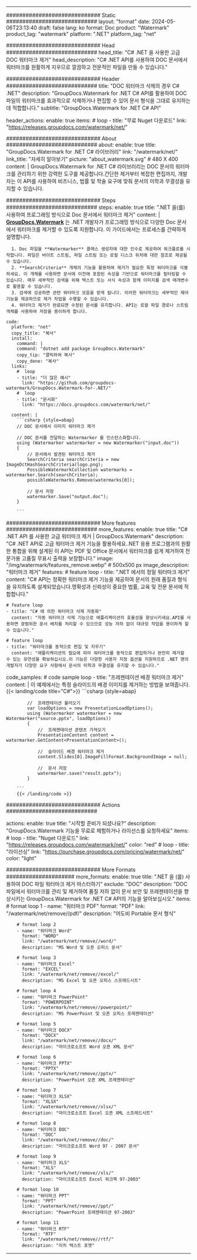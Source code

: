 
---
############################# Static ############################
layout: "format"
date:  2024-05-06T23:13:40
draft: false
lang: ko
format: Doc
product: "Watermark"
product_tag: "watermark"
platform: ".NET"
platform_tag: "net"

############################# Head ############################
head_title: "C# .NET 을 사용한 고급 DOC 워터마크 제거"
head_description: "C# .NET API를 사용하여 DOC 문서에서 워터마크를 원활하게 지우므로 깔끔하고 전문적인 파일을 만들 수 있습니다."

############################# Header ############################
title: "DOC 워터마크 삭제의 경우 C# .NET" 
description: "GroupDocs.Watermark for .NET C# API를 활용하여 DOC 파일의 워터마크를 효과적으로 삭제하거나 편집할 수 있어 문서 형식을 그대로 유지하는 데 적합합니다."
subtitle: "GroupDocs.Watermark for .NET C# API" 

header_actions:
  enable: true
  items:
    #  loop
    - title: "무료 Nuget 다운로드"
      link: "https://releases.groupdocs.com/watermark/net/"
      
############################# About ############################
about:
    enable: true
    title: "GroupDocs.Watermark for .NET C# 라이브러리"
    link: "/watermark/net/"
    link_title: "자세히 알아보기"
    picture: "about_watermark.svg" # 480 X 400
    content: |
       GroupDocs.Watermark for .NET C# 라이브러리는 DOC 문서의 워터마크를 관리하기 위한 강력한 도구를 제공합니다.간단한 제거부터 복잡한 편집까지, 개발자는 이 API를 사용하여 비즈니스, 법률 및 학술 요구에 맞춰 문서의 미학과 무결성을 유지할 수 있습니다.

############################# Steps ############################
steps:
    enable: true
    title: ".NET 을(를) 사용하여 프로그래밍 방식으로 Doc 문서에서 워터마크 제거"
    content: |
      **[GroupDocs.Watermark](https://products.groupdocs.com/watermark/net/)** 는 .NET 개발자가 프로그래밍 방식으로 다양한 Doc 문서에서 워터마크를 제거할 수 있도록 지원합니다. 이 가이드에서는 프로세스를 간략하게 설명합니다.
      
      1. Doc 파일을 **Watermarker** 클래스 생성자에 대한 인수로 제공하여 워크플로를 시작합니다. 파일은 바이트 스트림, 파일 스트림 또는 로컬 디스크 위치에 대한 참조로 제공될 수 있습니다.
      2. **SearchCriteria** 개체의 기능을 활용하여 제거가 필요한 특정 워터마크를 식별하세요. 이 개체를 사용하면 문서에 이전에 포함된 속성을 기반으로 워터마크를 필터링할 수 있습니다. 매우 세부적인 검색을 위해 텍스트 또는 서식 속성과 함께 이미지를 검색 매개변수로 활용할 수 있습니다.
      3. 검색에 성공하면 관련 워터마크 모음을 받게 됩니다. 이러한 워터마크는 세부적인 제어 기능을 제공하므로 제거 작업을 수행할 수 있습니다.
      4. 워터마크 제거가 완료되면 수정된 문서를 유지합니다. API는 로컬 파일 경로나 스트림 객체를 사용하여 저장을 용이하게 합니다.
   
    code:
      platform: "net"
      copy_title: "복사"
      install:
        command: |
        command: "dotnet add package GroupDocs.Watermark"
        copy_tip: "클릭하여 복사"
        copy_done: "복사"
      links:
        #  loop
        - title: "더 많은 예시"
          link: "https://github.com/groupdocs-watermark/GroupDocs.Watermark-for-.NET/"
        #  loop
        - title: "문서화"
          link: "https://docs.groupdocs.com/watermark/net/"
          
      content: |
        ```csharp {style=abap}
        // DOC 문서에서 이미지 워터마크 제거

        // DOC 문서를 전달하는 Watermarker 를 인스턴스화합니다.
        using (Watermarker watermarker = new Watermarker("input.doc"))
        {
            // 문서에서 발견된 워터마크 제거
            SearchCriteria searchCriteria = new ImageDctHashSearchCriteria(logo.png);
            PossibleWatermarkCollection watermarks = watermarker.Search(searchCriteria);
            possibleWatermarks.Remove(watermarks[0]);

            // 문서 저장
            watermarker.Save("output.doc");
        }
        
        ```  

############################# More features ############################
more_features:
  enable: true
  title: "C# .NET API 를 사용한 고급 워터마크 제거 | GroupDocs.Watermark"
  description: "C# .NET API로 고급 워터마크 제거 기능을 활용하세요..NET 응용 프로그램과의 원활한 통합을 위해 설계된 이 API는 PDF 및 Office 문서에서 워터마크를 쉽게 제거하여 전문가용 고품질 무표시 출력을 보장합니다."
  image: "/img/watermark/features_remove.webp" # 500x500 px
  image_description: "워터마크 제거"
  features:
    # feature loop
    - title: ".NET 에서의 정밀 워터마크 제거"
      content: "C# API는 정확한 워터마크 제거 기능을 제공하여 문서의 원래 품질과 형식을 유지하도록 설계되었습니다.명확성과 신뢰성이 중요한 법률, 교육 및 전문 문서에 적합합니다."

    # feature loop
    - title: "C# 에 의한 워터마크 삭제 자동화"
      content: "자동 워터마크 삭제 기능으로 애플리케이션의 효율성을 향상시키세요.API를 사용하면 광범위한 문서 배치를 처리할 수 있으므로 성능 저하 없이 대규모 작업을 용이하게 할 수 있습니다."

    # feature loop
    - title: "워터마크를 동적으로 편집 및 지우기"
      content: "애플리케이션의 필요에 따라 워터마크를 동적으로 편집하거나 완전히 제거할 수 있는 유연성을 확보하십시오.이 기능은 다양한 사용자 지정 옵션을 지원하므로 .NET 명의 개발자가 다양한 요구 사항에서 문서의 미학과 무결성을 유지할 수 있습니다."
      
  code_samples:
    # code sample loop
    - title: "프레젠테이션 배경 워터마크 제거"
      content: |
        이 예제에서는 특정 슬라이드의 배경 이미지를 제거하는 방법을 보여줍니다.
        {{< landing/code title="C#">}}
        ```csharp {style=abap}
        
            //  프레젠테이션 불러오기
            var loadOptions = new PresentationLoadOptions();
            using (Watermarker watermarker = new Watermarker("source.pptx", loadOptions))
            {
                //  프레젠테이션 콘텐츠 가져오기
                PresentationContent content = watermarker.GetContent<PresentationContent>();

                //  슬라이드 배경 워터마크 제거
                content.Slides[0].ImageFillFormat.BackgroundImage = null;

                //  문서 저장
                watermarker.save("result.pptx");
            }

        ```
        {{< /landing/code >}}


############################# Actions ############################

actions:
  enable: true
  title: "시작할 준비가 되셨나요?"
  description: "GroupDocs.Watermark 기능을 무료로 체험하거나 라이선스를 요청하세요"
  items:
    #  loop
    - title: "Nuget 다운로드"
      link: "https://releases.groupdocs.com/watermark/net/"
      color: "red"
        #  loop
    - title: "라이선싱"
      link: "https://purchase.groupdocs.com/pricing/watermark/net/"
      color: "light"


############################# More Formats #####################
more_formats:
    enable: true
    title: ".NET 을 (를) 사용하여 DOC 파일 워터마크 제거 마스터하기"
    exclude: "DOC"
    description: "DOC 파일에서 워터마크를 관리 및 제거하여 품질 저하 없이 문서 보안 및 프레젠테이션을 향상시키는 GroupDocs.Watermark for .NET C# API의 기능을 알아보십시오."
    items: 
        # format loop 1
        - name: "워터마크 PDF"
          format: "PDF"
          link: "/watermark/net/remove//pdf/"
          description: "어도비 Portable 문서 형식"

        # format loop 2
        - name: "워터마크 Word"
          format: "WORD"
          link: "/watermark/net/remove//word/"
          description: "MS Word 및 오픈 오피스 문서"
          
        # format loop 3
        - name: "워터마크 Excel"
          format: "EXCEL"
          link: "/watermark/net/remove//excel/"
          description: "MS Excel 및 오픈 오피스 스프레드시트"

        # format loop 4
        - name: "워터마크 PowerPoint"
          format: "POWERPOINT"
          link: "/watermark/net/remove//powerpoint/"
          description: "MS PowerPoint 및 오픈 오피스 프레젠테이션"

        # format loop 5
        - name: "워터마크 DOCX"
          format: "DOCX"
          link: "/watermark/net/remove//docx/"
          description: "마이크로소프트 Word 오픈 XML 문서"
          
        # format loop 6
        - name: "워터마크 PPTX"
          format: "PPTX"
          link: "/watermark/net/remove//pptx/"
          description: "PowerPoint 오픈 XML 프레젠테이션"
          
        # format loop 7
        - name: "워터마크 XLSX"
          format: "XLSX"
          link: "/watermark/net/remove//xlsx/"
          description: "마이크로소프트 Excel 오픈 XML 스프레드시트"

        # format loop 8
        - name: "워터마크 DOC"
          format: "DOC"
          link: "/watermark/net/remove//doc/"
          description: "마이크로소프트 Word 97 - 2007 문서"

        # format loop 9
        - name: "워터마크 XLS"
          format: "XLS"
          link: "/watermark/net/remove//xls/"
          description: "마이크로소프트 Excel 워크북 97-2003"

        # format loop 10
        - name: "워터마크 PPT"
          format: "PPT"
          link: "/watermark/net/remove//ppt/"
          description: "PowerPoint 프레젠테이션 97-2003"

        # format loop 11
        - name: "워터마크 RTF"
          format: "RTF"
          link: "/watermark/net/remove//rtf/"
          description: "리치 텍스트 포맷"

---